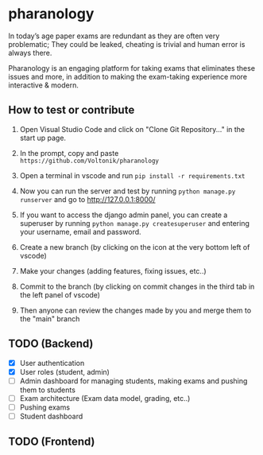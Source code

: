 # pharanology
In today’s age paper exams are redundant as they are often very problematic; They could be leaked, cheating is trivial and human error is always there.

Pharanology is an engaging platform for taking exams that eliminates these issues and more, in addition to making the exam-taking experience more interactive & modern.

## How to test or contribute
1. Open Visual Studio Code and click on "Clone Git Repository..." in the start up page.
2. In the prompt, copy and paste `https://github.com/Voltonik/pharanology`
3. Open a terminal in vscode and run `pip install -r requirements.txt`
4. Now you can run the server and test by running `python manage.py runserver` and go to http://127.0.0.1:8000/
5. If you want to access the django admin panel, you can create a superuser by running `python manage.py createsuperuser` and entering your username, email and password.

6. Create a new branch (by clicking on the icon at the very bottom left of vscode)
7. Make your changes (adding features, fixing issues, etc..)
8. Commit to the branch (by clicking on commit changes in the third tab in the left panel of vscode)
9. Then anyone can review the changes made by you and merge them to the "main" branch

## TODO (Backend)
- [x] User authentication
- [x] User roles (student, admin)
- [ ] Admin dashboard for managing students, making exams and pushing them to students
- [ ] Exam architecture (Exam data model, grading, etc..)
- [ ] Pushing exams
- [ ] Student dashboard

## TODO (Frontend)

